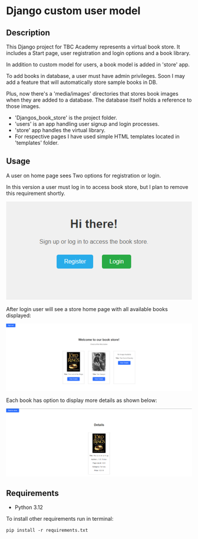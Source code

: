# Django custom user model

## Description
This Django project for TBC Academy represents a virtual book store. 
It includes a Start page, user registration and login options and a book library.

In addition to custom model for users, a book model is added in 'store' app.

To add books in database, a user must have admin privileges.
Soon I may add a feature that will automatically store sample books in DB.

Plus, now there's a 'media/images' directories that stores book images when they are added to a database.
The database itself holds a reference to those images.
- 'Djangos_book_store' is the project folder.
- 'users' is an app handling user signup and login processes.
- 'store' app handles the virtual library.
- For respective pages I have used simple HTML templates located in 'templates' folder.

## Usage
A user on home page sees Two options for registration or login.

In this version a user must log in to access book store, but I plan to remove this requirement shortly.

![homepage](assets/home.png)

After login user will see a store home page with all available books displayed:

![store-home](assets/storehome.png)

Each book has option to display more details as shown below:

![homepage](assets/bookdetails.png)

## Requirements
- Python 3.12

To install other requirements run in terminal:
````
pip install -r requirements.txt
````

